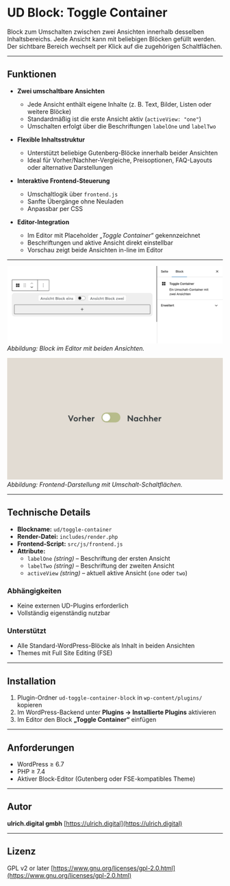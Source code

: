# UD Block: Toggle Container

Block zum Umschalten zwischen zwei Ansichten innerhalb desselben Inhaltsbereichs.
Jede Ansicht kann mit beliebigen Blöcken gefüllt werden. Der sichtbare Bereich wechselt per Klick auf die zugehörigen Schaltflächen.

---

## Funktionen

- **Zwei umschaltbare Ansichten**
  - Jede Ansicht enthält eigene Inhalte (z. B. Text, Bilder, Listen oder weitere Blöcke)
  - Standardmäßig ist die erste Ansicht aktiv (`activeView: "one"`)
  - Umschalten erfolgt über die Beschriftungen `labelOne` und `labelTwo`

- **Flexible Inhaltsstruktur**
  - Unterstützt beliebige Gutenberg-Blöcke innerhalb beider Ansichten
  - Ideal für Vorher/Nachher-Vergleiche, Preisoptionen, FAQ-Layouts oder alternative Darstellungen

- **Interaktive Frontend-Steuerung**
  - Umschaltlogik über `frontend.js`
  - Sanfte Übergänge ohne Neuladen
  - Anpassbar per CSS

- **Editor-Integration**
  - Im Editor mit Placeholder *„Toggle Container“* gekennzeichnet
  - Beschriftungen und aktive Ansicht direkt einstellbar
  - Vorschau zeigt beide Ansichten in-line im Editor

---

![Editor-Ansicht](./assets/editor-view.png)  
*Abbildung: Block im Editor mit beiden Ansichten.*

![Frontend-Ansicht](./assets/ud-toggle-container-block.png)  
*Abbildung: Frontend-Darstellung mit Umschalt-Schaltflächen.*

---

## Technische Details

- **Blockname:** `ud/toggle-container`
- **Render-Datei:** `includes/render.php`
- **Frontend-Script:** `src/js/frontend.js`
- **Attribute:**
  - `labelOne` *(string)* – Beschriftung der ersten Ansicht
  - `labelTwo` *(string)* – Beschriftung der zweiten Ansicht
  - `activeView` *(string)* – aktuell aktive Ansicht (`one` oder `two`)

### Abhängigkeiten
- Keine externen UD-Plugins erforderlich
- Vollständig eigenständig nutzbar

### Unterstützt
- Alle Standard-WordPress-Blöcke als Inhalt in beiden Ansichten
- Themes mit Full Site Editing (FSE)

---

## Installation

1. Plugin-Ordner `ud-toggle-container-block` in `wp-content/plugins/` kopieren
2. Im WordPress-Backend unter **Plugins → Installierte Plugins** aktivieren
3. Im Editor den Block **„Toggle Container“** einfügen

---

## Anforderungen

- WordPress ≥ 6.7
- PHP ≥ 7.4
- Aktiver Block-Editor (Gutenberg oder FSE-kompatibles Theme)

---

## Autor

**ulrich.digital gmbh**
[https://ulrich.digital](https://ulrich.digital)

---

## Lizenz

GPL v2 or later
[https://www.gnu.org/licenses/gpl-2.0.html](https://www.gnu.org/licenses/gpl-2.0.html)